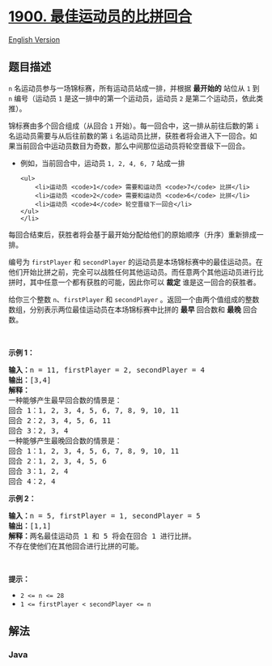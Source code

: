 # [1900. 最佳运动员的比拼回合](https://leetcode.cn/problems/the-earliest-and-latest-rounds-where-players-compete)

[English Version](/solution/1900-1999/1900.The%20Earliest%20and%20Latest%20Rounds%20Where%20Players%20Compete/README_EN.md)

## 题目描述

<!-- 这里写题目描述 -->

<p><code>n</code> 名运动员参与一场锦标赛，所有运动员站成一排，并根据 <strong>最开始的</strong> 站位从 <code>1</code> 到 <code>n</code> 编号（运动员 <code>1</code> 是这一排中的第一个运动员，运动员 <code>2</code> 是第二个运动员，依此类推）。</p>

<p>锦标赛由多个回合组成（从回合 <code>1</code> 开始）。每一回合中，这一排从前往后数的第 <code>i</code> 名运动员需要与从后往前数的第 <code>i</code> 名运动员比拼，获胜者将会进入下一回合。如果当前回合中运动员数目为奇数，那么中间那位运动员将轮空晋级下一回合。</p>

<ul>
	<li>例如，当前回合中，运动员 <code>1, 2, 4, 6, 7</code> 站成一排

    <ul>
    	<li>运动员 <code>1</code> 需要和运动员 <code>7</code> 比拼</li>
    	<li>运动员 <code>2</code> 需要和运动员 <code>6</code> 比拼</li>
    	<li>运动员 <code>4</code> 轮空晋级下一回合</li>
    </ul>
    </li>

</ul>

<p>每回合结束后，获胜者将会基于最开始分配给他们的原始顺序（升序）重新排成一排。</p>

<p>编号为 <code>firstPlayer</code> 和 <code>secondPlayer</code> 的运动员是本场锦标赛中的最佳运动员。在他们开始比拼之前，完全可以战胜任何其他运动员。而任意两个其他运动员进行比拼时，其中任意一个都有获胜的可能，因此你可以 <strong>裁定</strong> 谁是这一回合的获胜者。</p>

<p>给你三个整数 <code>n</code>、<code>firstPlayer</code> 和 <code>secondPlayer</code> 。返回一个由两个值组成的整数数组，分别表示两位最佳运动员在本场锦标赛中比拼的 <strong>最早</strong> 回合数和 <strong>最晚</strong> 回合数。</p>

<p> </p>

<p><strong>示例 1：</strong></p>

<pre><strong>输入：</strong>n = 11, firstPlayer = 2, secondPlayer = 4
<strong>输出：</strong>[3,4]
<strong>解释：</strong>
一种能够产生最早回合数的情景是：
回合 1：1, 2, 3, 4, 5, 6, 7, 8, 9, 10, 11
回合 2：2, 3, 4, 5, 6, 11
回合 3：2, 3, 4
一种能够产生最晚回合数的情景是：
回合 1：1, 2, 3, 4, 5, 6, 7, 8, 9, 10, 11
回合 2：1, 2, 3, 4, 5, 6
回合 3：1, 2, 4
回合 4：2, 4
</pre>

<p><strong>示例 2：</strong></p>

<pre><strong>输入：</strong>n = 5, firstPlayer = 1, secondPlayer = 5
<strong>输出：</strong>[1,1]
<strong>解释：</strong>两名最佳运动员 1 和 5 将会在回合 1 进行比拼。
不存在使他们在其他回合进行比拼的可能。
</pre>

<p> </p>

<p><strong>提示：</strong></p>

<ul>
	<li><code>2 &lt;= n &lt;= 28</code></li>
	<li><code>1 &lt;= firstPlayer &lt; secondPlayer &lt;= n</code></li>
</ul>

## 解法

### **Java**

```java

```
